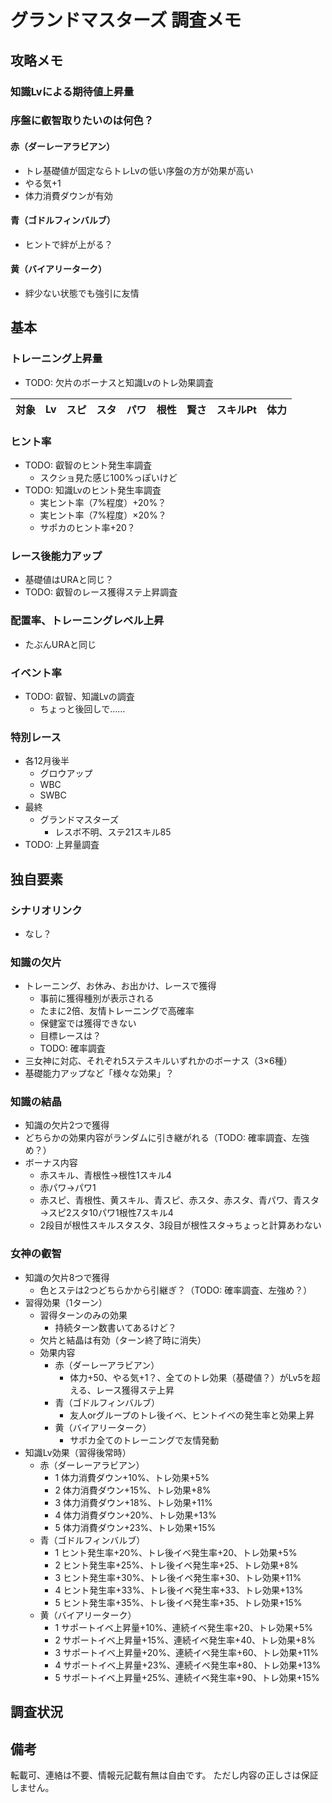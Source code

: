 # グランドマスターズ 調査メモ

## 攻略メモ

### 知識Lvによる期待値上昇量


### 序盤に叡智取りたいのは何色？

#### 赤（ダーレーアラビアン）

* トレ基礎値が固定ならトレLvの低い序盤の方が効果が高い
* やる気+1
* 体力消費ダウンが有効

#### 青（ゴドルフィンバルブ）

* ヒントで絆が上がる？

#### 黄（バイアリーターク）

* 絆少ない状態でも強引に友情


## 基本

### トレーニング上昇量

* TODO: 欠片のボーナスと知識Lvのトレ効果調査

|対象|Lv|スピ|スタ|パワ|根性|賢さ|スキルPt|体力|
|:---|---:|---:|---:|---:|---:|---:|---:|---:|

### ヒント率

* TODO: 叡智のヒント発生率調査
  * スクショ見た感じ100%っぽいけど
* TODO: 知識Lvのヒント発生率調査
  * 実ヒント率（7%程度）+20%？
  * 実ヒント率（7%程度）×20%？
  * サポカのヒント率+20？

### レース後能力アップ

* 基礎値はURAと同じ？
* TODO: 叡智のレース獲得ステ上昇調査

### 配置率、トレーニングレベル上昇

* たぶんURAと同じ

### イベント率

* TODO: 叡智、知識Lvの調査
  * ちょっと後回しで……

### 特別レース

* 各12月後半
  * グロウアップ
  * WBC
  * SWBC
* 最終
  * グランドマスターズ
    * レスボ不明、ステ21スキル85
* TODO: 上昇量調査


## 独自要素

### シナリオリンク

* なし？

### 知識の欠片

* トレーニング、お休み、お出かけ、レースで獲得
  * 事前に獲得種別が表示される
  * たまに2倍、友情トレーニングで高確率
  * 保健室では獲得できない
  * 目標レースは？
  * TODO: 確率調査
* 三女神に対応、それぞれ5ステスキルいずれかのボーナス（3×6種）
* 基礎能力アップなど「様々な効果」？

### 知識の結晶

* 知識の欠片2つで獲得
* どちらかの効果内容がランダムに引き継がれる（TODO: 確率調査、左強め？）
* ボーナス内容
  * 赤スキル、青根性→根性1スキル4
  * 赤パワ→パワ1
  * 赤スピ、青根性、黄スキル、青スピ、赤スタ、赤スタ、青パワ、青スタ→スピ2スタ10パワ1根性7スキル4
  * 2段目が根性スキルスタスタ、3段目が根性スタ→ちょっと計算あわない

### 女神の叡智

* 知識の欠片8つで獲得
  * 色とステは2つどちらかから引継ぎ？（TODO: 確率調査、左強め？）
* 習得効果（1ターン）
  * 習得ターンのみの効果
    * 持続ターン数書いてあるけど？
  * 欠片と結晶は有効（ターン終了時に消失）
  * 効果内容
    * 赤（ダーレーアラビアン）
      * 体力+50、やる気+1？、全てのトレ効果（基礎値？）がLv5を超える、レース獲得ステ上昇
    * 青（ゴドルフィンバルブ）
      * 友人orグループのトレ後イベ、ヒントイベの発生率と効果上昇
    * 黄（バイアリーターク）
      * サポカ全てのトレーニングで友情発動
* 知識Lv効果（習得後常時）
  * 赤（ダーレーアラビアン）
    * 1 体力消費ダウン+10%、トレ効果+5%
    * 2 体力消費ダウン+15%、トレ効果+8%
    * 3 体力消費ダウン+18%、トレ効果+11%
    * 4 体力消費ダウン+20%、トレ効果+13%
    * 5 体力消費ダウン+23%、トレ効果+15%
  * 青（ゴドルフィンバルブ）
    * 1 ヒント発生率+20%、トレ後イベ発生率+20、トレ効果+5%
    * 2 ヒント発生率+25%、トレ後イベ発生率+25、トレ効果+8%
    * 3 ヒント発生率+30%、トレ後イベ発生率+30、トレ効果+11%
    * 4 ヒント発生率+33%、トレ後イベ発生率+33、トレ効果+13%
    * 5 ヒント発生率+35%、トレ後イベ発生率+35、トレ効果+15%
  * 黄（バイアリーターク）
    * 1 サポートイベ上昇量+10%、連続イベ発生率+20、トレ効果+5%
    * 2 サポートイベ上昇量+15%、連続イベ発生率+40、トレ効果+8%
    * 3 サポートイベ上昇量+20%、連続イベ発生率+60、トレ効果+11%
    * 4 サポートイベ上昇量+23%、連続イベ発生率+80、トレ効果+13%
    * 5 サポートイベ上昇量+25%、連続イベ発生率+90、トレ効果+15%


## 調査状況


## 備考

転載可、連絡は不要、情報元記載有無は自由です。
ただし内容の正しさは保証しません。
